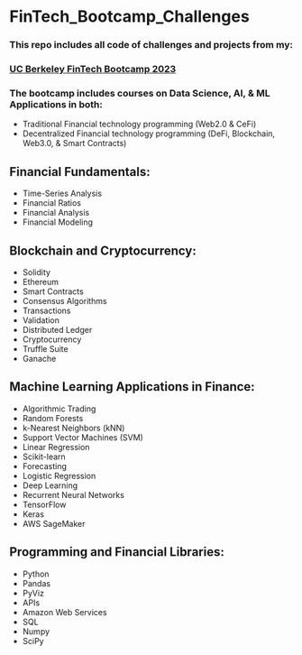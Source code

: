 # FinTech_Bootcamp_Challenges
### This repo includes all code of challenges and projects from my: 
### [UC Berkeley FinTech Bootcamp 2023](https://bootcamp.berkeley.edu/fintech/)

### The bootcamp includes courses on Data Science, AI, & ML Applications in both:
* Traditional Financial technology programming (Web2.0 & CeFi)  
* Decentralized Financial technology programming (DeFi, Blockchain, Web3.0, & Smart Contracts)

Financial Fundamentals:
------------------------
* Time-Series Analysis
* Financial Ratios
* Financial Analysis
* Financial Modeling

Blockchain and Cryptocurrency:
--------------------------------
* Solidity
* Ethereum
* Smart Contracts
* Consensus Algorithms
* Transactions
* Validation
* Distributed Ledger
* Cryptocurrency
* Truffle Suite
* Ganache

Machine Learning Applications in Finance:
------------------------------------------
* Algorithmic Trading
* Random Forests
* k-Nearest Neighbors (kNN)
* Support Vector Machines (SVM)
* Linear Regression
* Scikit-learn
* Forecasting
* Logistic Regression
* Deep Learning
* Recurrent Neural Networks
* TensorFlow
* Keras
* AWS SageMaker

Programming and Financial Libraries:
-------------------------------------
* Python
* Pandas
* PyViz
* APIs 
* Amazon Web Services
* SQL
* Numpy
* SciPy


